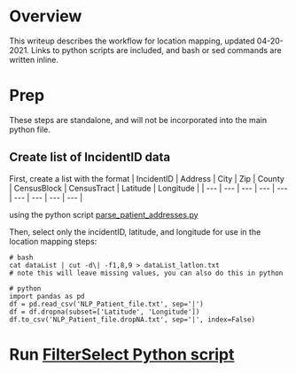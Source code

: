 # Overview
This writeup describes the workflow for location mapping, updated 04-20-2021. Links to python scripts are included, and bash or sed commands are written inline.

# Prep
These steps are standalone, and will not be incorporated into the main python file.
## Create list of IncidentID data
First, create a list with the format
| IncidentID | Address | City | Zip | County | CensusBlock | CensusTract | Latitude | Longitude |
| --- | --- | --- | --- | --- | --- | --- | --- | --- |

using the python script [parse_patient_addresses.py](https://github.com/disulfidebond/APOLLO/blob/main/loc_mapping/parse_patient_addresses.py)

Then, select only the incidentID, latitude, and longitude for use in the location mapping steps:

    # bash
    cat dataList | cut -d\| -f1,8,9 > dataList_latlon.txt
    # note this will leave missing values, you can also do this in python
    
    # python
    import pandas as pd
    df = pd.read_csv('NLP_Patient_file.txt', sep='|')
    df = df.dropna(subset=['Latitude', 'Longitude'])
    df.to_csv('NLP_Patient_file.dropNA.txt', sep='|', index=False)

# Run [FilterSelect Python script](https://github.com/disulfidebond/APOLLO/blob/main/loc_mapping/filter_select.py)
